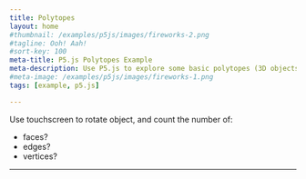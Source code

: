 ```yaml
---
title: Polytopes
layout: home
#thumbnail: /examples/p5js/images/fireworks-2.png
#tagline: Ooh! Aah!
#sort-key: 100
meta-title: P5.js Polytopes Example
meta-description: Use P5.js to explore some basic polytopes (3D objects with "flat" faces)!
#meta-image: /examples/p5js/images/fireworks-1.png
tags: [example, p5.js]

---
```


<div id="sketch-holder"></div>

Use touchscreen to rotate object, and count the number of:

- faces? 
- edges?
- vertices?

---

<script src="https://cdnjs.cloudflare.com/ajax/libs/p5.js/0.6.1/p5.min.js"></script>
<script src="https://code.jquery.com/jquery-3.4.1.min.js"></script>
<script>

// // lock scroll position, but retain settings for later
// var scrollPosition = [
//   self.pageXOffset || document.documentElement.scrollLeft || document.body.scrollLeft,
//   self.pageYOffset || document.documentElement.scrollTop  || document.body.scrollTop
// ];
// var html = jQuery('html'); // it would make more sense to apply this to body, but IE7 won't have that
// html.data('scroll-position', scrollPosition);
// html.data('previous-overflow', html.css('overflow'));
// html.css('overflow', 'hidden');
// window.scrollTo(scrollPosition[0], scrollPosition[1]);


document.body.ontouchmove = (e) => { e.preventDefault; return false; }; 

function setup() {
createCanvas(710, 400, WEBGL);
}

let s = 128;

function draw() {
background(250);
let radius = width * 1.5;

//drag to move the world.
orbitControl(5,5);

normalMaterial();
rotateX(-s/13);
rotateY(s);


push();
box(s, s, s);
pop();

}

</script>
